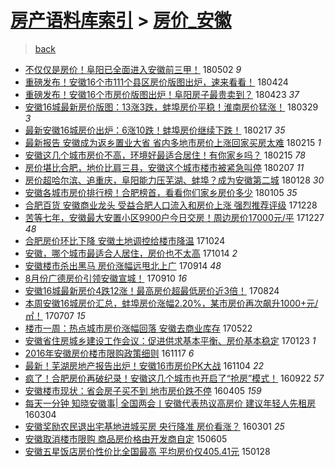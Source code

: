 [房产语料库索引](../../README.md)  > [房价_安徽](房价_安徽.md)
====
> [back](../README.md)

- [不仅仅是房价！阜阳已全面进入安徽前三甲！](http://jkwz.applinzi.com/ittc/7098632189547906055.html#%E4%B8%8D%E4%BB%85%E4%BB%85%E6%98%AF%E6%88%BF%E4%BB%B7%EF%BC%81%E9%98%9C%E9%98%B3%E5%B7%B2%E5%85%A8%E9%9D%A2%E8%BF%9B%E5%85%A5%E5%AE%89%E5%BE%BD%E5%89%8D%E4%B8%89%E7%94%B2%EF%BC%81) 180502 *9* 
- [重磅发布！安徽16个市111个县区房价版图出炉，速来看看！](http://jkwz.applinzi.com/ittc/7095526253190972423.html#%E9%87%8D%E7%A3%85%E5%8F%91%E5%B8%83%EF%BC%81%E5%AE%89%E5%BE%BD16%E4%B8%AA%E5%B8%82111%E4%B8%AA%E5%8E%BF%E5%8C%BA%E6%88%BF%E4%BB%B7%E7%89%88%E5%9B%BE%E5%87%BA%E7%82%89%EF%BC%8C%E9%80%9F%E6%9D%A5%E7%9C%8B%E7%9C%8B%EF%BC%81) 180424  
- [重磅发布！安徽16个市房价版图出炉！阜阳房子最贵卖到？](http://jkwz.applinzi.com/ittc/7095248655391130634.html#%E9%87%8D%E7%A3%85%E5%8F%91%E5%B8%83%EF%BC%81%E5%AE%89%E5%BE%BD16%E4%B8%AA%E5%B8%82%E6%88%BF%E4%BB%B7%E7%89%88%E5%9B%BE%E5%87%BA%E7%82%89%EF%BC%81%E9%98%9C%E9%98%B3%E6%88%BF%E5%AD%90%E6%9C%80%E8%B4%B5%E5%8D%96%E5%88%B0%EF%BC%9F) 180423 *37* 
- [安徽16城最新房价版图：13涨3跌，蚌埠房价平稳！淮南房价猛涨！](http://jkwz.applinzi.com/ittc/7085827073988101126.html#%E5%AE%89%E5%BE%BD16%E5%9F%8E%E6%9C%80%E6%96%B0%E6%88%BF%E4%BB%B7%E7%89%88%E5%9B%BE%EF%BC%9A13%E6%B6%A83%E8%B7%8C%EF%BC%8C%E8%9A%8C%E5%9F%A0%E6%88%BF%E4%BB%B7%E5%B9%B3%E7%A8%B3%EF%BC%81%E6%B7%AE%E5%8D%97%E6%88%BF%E4%BB%B7%E7%8C%9B%E6%B6%A8%EF%BC%81) 180329 *3* 
- [最新安徽16城房价出炉：6涨10跌！蚌埠房价继续下跌！](http://jkwz.applinzi.com/ittc/7071158324970390535.html#%E6%9C%80%E6%96%B0%E5%AE%89%E5%BE%BD16%E5%9F%8E%E6%88%BF%E4%BB%B7%E5%87%BA%E7%82%89%EF%BC%9A6%E6%B6%A810%E8%B7%8C%EF%BC%81%E8%9A%8C%E5%9F%A0%E6%88%BF%E4%BB%B7%E7%BB%A7%E7%BB%AD%E4%B8%8B%E8%B7%8C%EF%BC%81) 180217 *35* 
- [最新报告 安徽成为返乡置业大省 省内多地市房价上涨回家买房太难](http://jkwz.applinzi.com/ittc/7070314339901113351.html#%E6%9C%80%E6%96%B0%E6%8A%A5%E5%91%8A+%E5%AE%89%E5%BE%BD%E6%88%90%E4%B8%BA%E8%BF%94%E4%B9%A1%E7%BD%AE%E4%B8%9A%E5%A4%A7%E7%9C%81+%E7%9C%81%E5%86%85%E5%A4%9A%E5%9C%B0%E5%B8%82%E6%88%BF%E4%BB%B7%E4%B8%8A%E6%B6%A8%E5%9B%9E%E5%AE%B6%E4%B9%B0%E6%88%BF%E5%A4%AA%E9%9A%BE) 180215 *1* 
- [安徽这几个城市房价不高，环境好最适合居住！有你家乡吗？](http://jkwz.applinzi.com/ittc/7070295046287262736.html#%E5%AE%89%E5%BE%BD%E8%BF%99%E5%87%A0%E4%B8%AA%E5%9F%8E%E5%B8%82%E6%88%BF%E4%BB%B7%E4%B8%8D%E9%AB%98%EF%BC%8C%E7%8E%AF%E5%A2%83%E5%A5%BD%E6%9C%80%E9%80%82%E5%90%88%E5%B1%85%E4%BD%8F%EF%BC%81%E6%9C%89%E4%BD%A0%E5%AE%B6%E4%B9%A1%E5%90%97%EF%BC%9F) 180215 *78* 
- [房价堪比合肥，地价比肩三县，安徽这个城市楼市被紧急叫停](http://jkwz.applinzi.com/ittc/7067484651071734790.html#%E6%88%BF%E4%BB%B7%E5%A0%AA%E6%AF%94%E5%90%88%E8%82%A5%EF%BC%8C%E5%9C%B0%E4%BB%B7%E6%AF%94%E8%82%A9%E4%B8%89%E5%8E%BF%EF%BC%8C%E5%AE%89%E5%BE%BD%E8%BF%99%E4%B8%AA%E5%9F%8E%E5%B8%82%E6%A5%BC%E5%B8%82%E8%A2%AB%E7%B4%A7%E6%80%A5%E5%8F%AB%E5%81%9C) 180207 *11* 
- [房价超哈尔滨、追重庆，阜阳能力压芜湖、蚌埠？成为安徽第二城](http://jkwz.applinzi.com/ittc/7063646694531400710.html#%E6%88%BF%E4%BB%B7%E8%B6%85%E5%93%88%E5%B0%94%E6%BB%A8%E3%80%81%E8%BF%BD%E9%87%8D%E5%BA%86%EF%BC%8C%E9%98%9C%E9%98%B3%E8%83%BD%E5%8A%9B%E5%8E%8B%E8%8A%9C%E6%B9%96%E3%80%81%E8%9A%8C%E5%9F%A0%EF%BC%9F%E6%88%90%E4%B8%BA%E5%AE%89%E5%BE%BD%E7%AC%AC%E4%BA%8C%E5%9F%8E) 180128 *30* 
- [安徽各城市房价排行榜！合肥榜首，看看你们家乡房价多少](http://jkwz.applinzi.com/ittc/7055077306505102353.html#%E5%AE%89%E5%BE%BD%E5%90%84%E5%9F%8E%E5%B8%82%E6%88%BF%E4%BB%B7%E6%8E%92%E8%A1%8C%E6%A6%9C%EF%BC%81%E5%90%88%E8%82%A5%E6%A6%9C%E9%A6%96%EF%BC%8C%E7%9C%8B%E7%9C%8B%E4%BD%A0%E4%BB%AC%E5%AE%B6%E4%B9%A1%E6%88%BF%E4%BB%B7%E5%A4%9A%E5%B0%91) 180105 *35* 
- [合肥百货 安徽商业龙头 受益合肥人口流入和房价上涨 强烈推荐评级](http://jkwz.applinzi.com/ittc/7052165133336314897.html#%E5%90%88%E8%82%A5%E7%99%BE%E8%B4%A7+%E5%AE%89%E5%BE%BD%E5%95%86%E4%B8%9A%E9%BE%99%E5%A4%B4+%E5%8F%97%E7%9B%8A%E5%90%88%E8%82%A5%E4%BA%BA%E5%8F%A3%E6%B5%81%E5%85%A5%E5%92%8C%E6%88%BF%E4%BB%B7%E4%B8%8A%E6%B6%A8+%E5%BC%BA%E7%83%88%E6%8E%A8%E8%8D%90%E8%AF%84%E7%BA%A7) 171228  
- [苦等七年，安徽最大安置小区9900户今日交房！周边房价17000元/平](http://jkwz.applinzi.com/ittc/7051679584615924752.html#%E8%8B%A6%E7%AD%89%E4%B8%83%E5%B9%B4%EF%BC%8C%E5%AE%89%E5%BE%BD%E6%9C%80%E5%A4%A7%E5%AE%89%E7%BD%AE%E5%B0%8F%E5%8C%BA9900%E6%88%B7%E4%BB%8A%E6%97%A5%E4%BA%A4%E6%88%BF%EF%BC%81%E5%91%A8%E8%BE%B9%E6%88%BF%E4%BB%B717000%E5%85%83%2F%E5%B9%B3) 171227 *48* 
- [合肥房价环比下降 安徽土地调控给楼市降温](http://jkwz.applinzi.com/ittc/7027941356205507600.html#%E5%90%88%E8%82%A5%E6%88%BF%E4%BB%B7%E7%8E%AF%E6%AF%94%E4%B8%8B%E9%99%8D+%E5%AE%89%E5%BE%BD%E5%9C%9F%E5%9C%B0%E8%B0%83%E6%8E%A7%E7%BB%99%E6%A5%BC%E5%B8%82%E9%99%8D%E6%B8%A9) 171024  
- [安徽，哪个城市最适合人居住，房价也不太高](http://jkwz.applinzi.com/ittc/7023477054807475217.html#%E5%AE%89%E5%BE%BD%EF%BC%8C%E5%93%AA%E4%B8%AA%E5%9F%8E%E5%B8%82%E6%9C%80%E9%80%82%E5%90%88%E4%BA%BA%E5%B1%85%E4%BD%8F%EF%BC%8C%E6%88%BF%E4%BB%B7%E4%B9%9F%E4%B8%8D%E5%A4%AA%E9%AB%98) 171014 *2* 
- [安徽楼市杀出黑马 房价涨幅远甩北上广](http://jkwz.applinzi.com/ittc/7013260111882224657.html#%E5%AE%89%E5%BE%BD%E6%A5%BC%E5%B8%82%E6%9D%80%E5%87%BA%E9%BB%91%E9%A9%AC+%E6%88%BF%E4%BB%B7%E6%B6%A8%E5%B9%85%E8%BF%9C%E7%94%A9%E5%8C%97%E4%B8%8A%E5%B9%BF) 170914 *48* 
- [8月份广德房价引领安徽宣城！](http://jkwz.applinzi.com/ittc/7011428648803107857.html#8%E6%9C%88%E4%BB%BD%E5%B9%BF%E5%BE%B7%E6%88%BF%E4%BB%B7%E5%BC%95%E9%A2%86%E5%AE%89%E5%BE%BD%E5%AE%A3%E5%9F%8E%EF%BC%81) 170910 *16* 
- [安徽16城最新房价4跌12涨！最高房价超最低房价近3倍！](http://jkwz.applinzi.com/ittc/7005305619245188112.html#%E5%AE%89%E5%BE%BD16%E5%9F%8E%E6%9C%80%E6%96%B0%E6%88%BF%E4%BB%B74%E8%B7%8C12%E6%B6%A8%EF%BC%81%E6%9C%80%E9%AB%98%E6%88%BF%E4%BB%B7%E8%B6%85%E6%9C%80%E4%BD%8E%E6%88%BF%E4%BB%B7%E8%BF%913%E5%80%8D%EF%BC%81) 170824  
- [本周安徽16城房价汇总，蚌埠房价涨幅2.20%，某市房价再次飙升1000+元/㎡！](http://jkwz.applinzi.com/ittc/6987479683636397061.html#%E6%9C%AC%E5%91%A8%E5%AE%89%E5%BE%BD16%E5%9F%8E%E6%88%BF%E4%BB%B7%E6%B1%87%E6%80%BB%EF%BC%8C%E8%9A%8C%E5%9F%A0%E6%88%BF%E4%BB%B7%E6%B6%A8%E5%B9%852.20%25%EF%BC%8C%E6%9F%90%E5%B8%82%E6%88%BF%E4%BB%B7%E5%86%8D%E6%AC%A1%E9%A3%99%E5%8D%871000%2B%E5%85%83%2F%E3%8E%A1%EF%BC%81) 170707 *15* 
- [楼市一周：热点城市房价涨幅回落 安徽去商业库存](http://jkwz.applinzi.com/ittc/6970423883113956357.html#%E6%A5%BC%E5%B8%82%E4%B8%80%E5%91%A8%EF%BC%9A%E7%83%AD%E7%82%B9%E5%9F%8E%E5%B8%82%E6%88%BF%E4%BB%B7%E6%B6%A8%E5%B9%85%E5%9B%9E%E8%90%BD+%E5%AE%89%E5%BE%BD%E5%8E%BB%E5%95%86%E4%B8%9A%E5%BA%93%E5%AD%98) 170522  
- [安徽省住房城乡建设工作会议：促进供求基本平衡、房价基本稳定](http://jkwz.applinzi.com/ittc/6926274276390077445.html#%E5%AE%89%E5%BE%BD%E7%9C%81%E4%BD%8F%E6%88%BF%E5%9F%8E%E4%B9%A1%E5%BB%BA%E8%AE%BE%E5%B7%A5%E4%BD%9C%E4%BC%9A%E8%AE%AE%EF%BC%9A%E4%BF%83%E8%BF%9B%E4%BE%9B%E6%B1%82%E5%9F%BA%E6%9C%AC%E5%B9%B3%E8%A1%A1%E3%80%81%E6%88%BF%E4%BB%B7%E5%9F%BA%E6%9C%AC%E7%A8%B3%E5%AE%9A) 170123 *1* 
- [2016年安徽房价楼市限购政策细则](http://jkwz.applinzi.com/ittc/6901395016127087620.html#2016%E5%B9%B4%E5%AE%89%E5%BE%BD%E6%88%BF%E4%BB%B7%E6%A5%BC%E5%B8%82%E9%99%90%E8%B4%AD%E6%94%BF%E7%AD%96%E7%BB%86%E5%88%99) 161117 *6* 
- [最新！芜湖房地产报告出炉！安徽16市房价PK大战](http://jkwz.applinzi.com/ittc/6896572363562288133.html#%E6%9C%80%E6%96%B0%EF%BC%81%E8%8A%9C%E6%B9%96%E6%88%BF%E5%9C%B0%E4%BA%A7%E6%8A%A5%E5%91%8A%E5%87%BA%E7%82%89%EF%BC%81%E5%AE%89%E5%BE%BD16%E5%B8%82%E6%88%BF%E4%BB%B7PK%E5%A4%A7%E6%88%98) 161104 *22* 
- [疯了！合肥房价再破纪录！安徽这几个城市也开启了“抢房”模式！](http://jkwz.applinzi.com/ittc/6880703220132873221.html#%E7%96%AF%E4%BA%86%EF%BC%81%E5%90%88%E8%82%A5%E6%88%BF%E4%BB%B7%E5%86%8D%E7%A0%B4%E7%BA%AA%E5%BD%95%EF%BC%81%E5%AE%89%E5%BE%BD%E8%BF%99%E5%87%A0%E4%B8%AA%E5%9F%8E%E5%B8%82%E4%B9%9F%E5%BC%80%E5%90%AF%E4%BA%86%E2%80%9C%E6%8A%A2%E6%88%BF%E2%80%9D%E6%A8%A1%E5%BC%8F%EF%BC%81) 160922 *57* 
- [安徽楼市现状：省会房子买不到 地市房价跌不停](http://jkwz.applinzi.com/ittc/6817553993249063941.html#%E5%AE%89%E5%BE%BD%E6%A5%BC%E5%B8%82%E7%8E%B0%E7%8A%B6%EF%BC%9A%E7%9C%81%E4%BC%9A%E6%88%BF%E5%AD%90%E4%B9%B0%E4%B8%8D%E5%88%B0+%E5%9C%B0%E5%B8%82%E6%88%BF%E4%BB%B7%E8%B7%8C%E4%B8%8D%E5%81%9C) 160405 *159* 
- [每天一分钟 知晓安徽事| 全国两会丨安徽代表热议高房价 建议年轻人先租房](http://jkwz.applinzi.com/ittc/6805786636747015172.html#%E6%AF%8F%E5%A4%A9%E4%B8%80%E5%88%86%E9%92%9F+%E7%9F%A5%E6%99%93%E5%AE%89%E5%BE%BD%E4%BA%8B%7C+%E5%85%A8%E5%9B%BD%E4%B8%A4%E4%BC%9A%E4%B8%A8%E5%AE%89%E5%BE%BD%E4%BB%A3%E8%A1%A8%E7%83%AD%E8%AE%AE%E9%AB%98%E6%88%BF%E4%BB%B7+%E5%BB%BA%E8%AE%AE%E5%B9%B4%E8%BD%BB%E4%BA%BA%E5%85%88%E7%A7%9F%E6%88%BF) 160304  
- [安徽奖励农民退出宅基地进城买房 央行降准 房价看涨？](http://jkwz.applinzi.com/ittc/6804705678799143941.html#%E5%AE%89%E5%BE%BD%E5%A5%96%E5%8A%B1%E5%86%9C%E6%B0%91%E9%80%80%E5%87%BA%E5%AE%85%E5%9F%BA%E5%9C%B0%E8%BF%9B%E5%9F%8E%E4%B9%B0%E6%88%BF+%E5%A4%AE%E8%A1%8C%E9%99%8D%E5%87%86+%E6%88%BF%E4%BB%B7%E7%9C%8B%E6%B6%A8%EF%BC%9F) 160301 *25* 
- [安徽取消楼市限购 商品房价格由开发商自定](http://jkwz.applinzi.com/ittc/547650611413682816.html#%E5%AE%89%E5%BE%BD%E5%8F%96%E6%B6%88%E6%A5%BC%E5%B8%82%E9%99%90%E8%B4%AD+%E5%95%86%E5%93%81%E6%88%BF%E4%BB%B7%E6%A0%BC%E7%94%B1%E5%BC%80%E5%8F%91%E5%95%86%E8%87%AA%E5%AE%9A) 150605  
- [安徽五星饭店房价性价比全国最高 平均房价仅405.41元](http://jkwz.applinzi.com/ittc/547650611388434568.html#%E5%AE%89%E5%BE%BD%E4%BA%94%E6%98%9F%E9%A5%AD%E5%BA%97%E6%88%BF%E4%BB%B7%E6%80%A7%E4%BB%B7%E6%AF%94%E5%85%A8%E5%9B%BD%E6%9C%80%E9%AB%98+%E5%B9%B3%E5%9D%87%E6%88%BF%E4%BB%B7%E4%BB%85405.41%E5%85%83) 150128  
